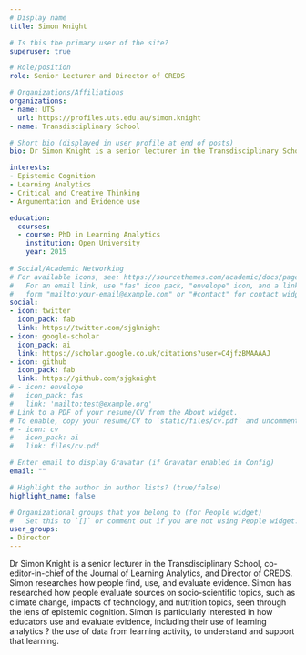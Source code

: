 ```yaml
---
# Display name
title: Simon Knight

# Is this the primary user of the site?
superuser: true

# Role/position
role: Senior Lecturer and Director of CREDS 

# Organizations/Affiliations
organizations:
- name: UTS
  url: https://profiles.uts.edu.au/simon.knight
- name: Transdisciplinary School

# Short bio (displayed in user profile at end of posts)
bio: Dr Simon Knight is a senior lecturer in the Transdisciplinary School, co-editor-in-chief of the Journal of Learning Analytics, and Director of CREDS. Simon researches how people find, use, and evaluate evidence.

interests:
- Epistemic Cognition
- Learning Analytics
- Critical and Creative Thinking
- Argumentation and Evidence use

education:
  courses:
  - course: PhD in Learning Analytics
    institution: Open University
    year: 2015
  
# Social/Academic Networking
# For available icons, see: https://sourcethemes.com/academic/docs/page-builder/#icons
#   For an email link, use "fas" icon pack, "envelope" icon, and a link in the
#   form "mailto:your-email@example.com" or "#contact" for contact widget.
social:
- icon: twitter
  icon_pack: fab
  link: https://twitter.com/sjgknight
- icon: google-scholar
  icon_pack: ai
  link: https://scholar.google.co.uk/citations?user=C4jfzBMAAAAJ
- icon: github
  icon_pack: fab
  link: https://github.com/sjgknight
# - icon: envelope
#   icon_pack: fas
#   link: 'mailto:test@example.org'
# Link to a PDF of your resume/CV from the About widget.
# To enable, copy your resume/CV to `static/files/cv.pdf` and uncomment the lines below.
# - icon: cv
#   icon_pack: ai
#   link: files/cv.pdf

# Enter email to display Gravatar (if Gravatar enabled in Config)
email: ""

# Highlight the author in author lists? (true/false)
highlight_name: false

# Organizational groups that you belong to (for People widget)
#   Set this to `[]` or comment out if you are not using People widget.
user_groups:
- Director
---
```

Dr Simon Knight is a senior lecturer in the Transdisciplinary School, co-editor-in-chief of the Journal of Learning Analytics, and Director of CREDS. Simon researches how people find, use, and evaluate evidence. Simon has researched how people evaluate sources on socio-scientific topics, such as climate change, impacts of technology, and nutrition topics, seen through the lens of epistemic cognition. Simon is particularly interested in how educators use and evaluate evidence, including their use of learning analytics ? the use of data from learning activity, to understand and support that learning. 
